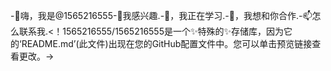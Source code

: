-👋嗨，我是@1565216555-👀我感兴趣.-🌱，我正在学习.-💞️，我想和你合作.-📫怎么联系我.<！1565216555/1565216555是一个✨特殊的✨存储库，因为它的‘README.md’(此文件)出现在您的GitHub配置文件中。您可以单击预览链接查看更改。->
